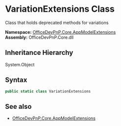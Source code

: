# VariationExtensions Class
 Class that holds deprecated methods for variations   

**Namespace:** [OfficeDevPnP.Core.AppModelExtensions](OfficeDevPnP.Core.AppModelExtensions.md)  
**Assembly:** OfficeDevPnP.Core.dll  
## Inheritance Hierarchy
System.Object  
## Syntax
```C#
public static class VariationExtensions
```
## See also
- [OfficeDevPnP.Core.AppModelExtensions](OfficeDevPnP.Core.AppModelExtensions.md)
